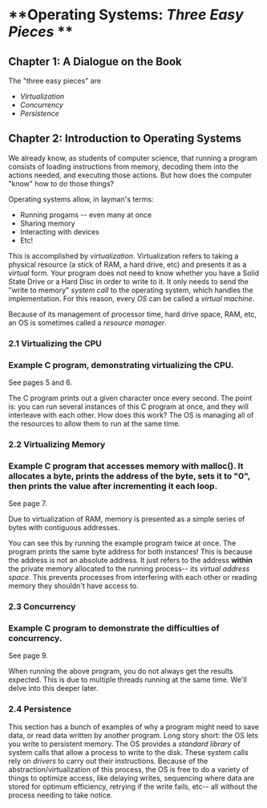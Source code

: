 # **Operating Systems: *Three Easy Pieces* **
## Chapter 1: A Dialogue on the Book

The "three easy pieces" are
- *Virtualization*
- *Concurrency*
- *Persistence*

## Chapter 2: Introduction to Operating Systems

We already know, as students of computer science, that running a program consists of loading instructions from memory, decoding them into the actions needed, and executing those actions. But how does the computer "know" how to do those things?

Operating systems allow, in layman's terms:
- Running progams -- even many at once
- Sharing memory
- Interacting with devices
- Etc!

This is accomplished by *virtualization*. Virtualization refers to taking a physical resource (a stick of RAM, a hard drive, etc) and presents it as a *virtual* form. Your program does not need to know whether you have a Solid State Drive or a Hard Disc in order to write to it. It only needs to send the "write to memory" *system call* to the operating system, which handles the implementation. For this reason, every *OS* can be called a *virtual machine*.

Because of its management of processor time, hard drive space, RAM, etc, an OS is sometimes called a *resource manager*.

### 2.1 Virtualizing the CPU
### Example C program, demonstrating virtualizing the CPU.
See pages 5 and 6.

The C program prints out a given character once every second.
The point is: you can run several instances of this C program at once, and they will interleave with each other. How does this work? The OS is managing all of the resources to allow them to run at the same time.

### 2.2 Virtualizing Memory
### Example C program that accesses memory with malloc(). It allocates a byte, prints the address of the byte, sets it to "0", then prints the value after incrementing it each loop.
See page 7.

Due to virtualization of RAM, memory is presented as a simple series of bytes with contiguous addresses.

You can see this by running the example program twice at once. The program prints the same byte address for both instances! This is because the address is not an absolute address. It just refers to the address **within** the private memory allocated to the running process-- its *virtual address space*. This prevents processes from interfering with each other or reading memory they shouldn't have access to.

### 2.3 Concurrency

### Example C program to demonstrate the difficulties of concurrency.
See page 9.

When running the above program, you do not always get the results expected. This is due to multiple threads running at the same time. We'll delve into this deeper later.

### 2.4 Persistence

This section has a bunch of examples of why a program might need to save data, or read data written by another program. Long story short: the OS lets you write to persistent memory. The OS provides a *standard library* of system calls that allow a process to write to the disk. These system calls rely on *drivers* to carry out their instructions. Because of the abstraction/virtualization of this process, the OS is free to do a variety of things to optimize access, like delaying writes, sequencing where data are stored for optimum efficiency, retrying if the write fails, etc-- all without the process needing to take notice.

